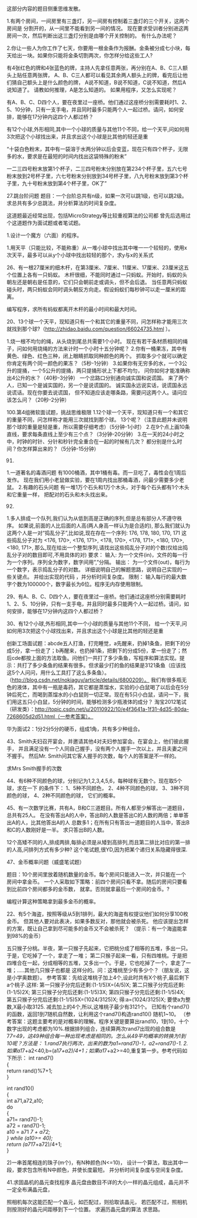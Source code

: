 
这部分内容的题目侧重思维发散。


1.有两个房间，一间房里有三盏灯，另一间房有控制着三盏灯的三个开关，这两个房间是 分割开的，从一间里不能看到另一间的情况。
现在要求受训者分别进这两房间一次，然后判断出这三盏灯分别是由哪个开关控制的。
有什么办法呢？


2.你让一些人为你工作了七天，你要用一根金条作为报酬。金条被分成七小块，每天给出一块。如果你只能将金条切割两次，你怎样分给这些工人?




有4张红色的牌和4张蓝色的牌，主持人先拿任意两张，再分别在A、B、C三人额头上贴任意两张牌，
A、B、C三人都可以看见其余两人额头上的牌，看完后让他们猜自己额头上是什么颜色的牌，
A说不知道，B说不知道，C说不知道，然后A说知道了。
请教如何推理，A是怎么知道的。
如果用程序，又怎么实现呢？


有A、B、C、D四个人，要在夜里过一座桥。他们通过这座桥分别需要耗时1、2、5、10分钟，只有一支手电，并且同时最多只能两个人一起过桥。请问，如何安排，能够在17分钟内这四个人都过桥？ 



有12个小球,外形相同,其中一个小球的质量与其他11个不同，给一个天平,问如何用3次把这个小球找出来，并且求出这个小球是比其他的轻还是重




“十袋白色粉末，其中有一袋溶于水两分钟以后会变蓝，现在只有四个杯子，无限多的水，要求是在最短的时间内找出这袋特殊的粉末”

一二三四号粉末放第1个杯子，二三四号粉末分别放在第234个杯子里，五六七号粉末放到2号杯子里，六七号粉末分别放到34号杯子里，八九号粉末放到第3个杯子里，九十号粉末放到第4个杯子里，OK了”




27.跳台阶问题
题目：一个台阶总共有n级，如果一次可以跳1级，也可以跳2级。
求总共有多少总跳法，并分析算法的时间复杂度。

这道题最近经常出现，包括MicroStrategy等比较重视算法的公司都
曾先后选用过个这道题作为面试题或者笔试题。




1.设计一个魔方（六面）的程序。




1.用天平（只能比较，不能称重）从一堆小球中找出其中唯一一个较轻的，使用x次天平，最多可以从y个小球中找出较轻的那个，求y与x的关系式



26、有一根27厘米的细木杆，在第3厘米、7厘米、11厘米、17厘米、23厘米这五个位置上各有一只蚂蚁。
木杆很细，不能同时通过一只蚂蚁。开始时，蚂蚁的头朝左还是朝右是任意的，它们只会朝前走或调头，但不会后退。
当任意两只蚂蚁碰头时，两只蚂蚁会同时调头朝反方向走。假设蚂蚁们每秒钟可以走一厘米的距离。

编写程序，求所有蚂蚁都离开木杆的最小时间和最大时间。




20、13个球一个天平，现知道只有一个和其它的重量不同，问怎样称才能用三次就找到那个球?（http://zhidao.baidu.com/question/66024735.html
）。






1.烧一根不均匀的绳，从头烧到尾总共需要1个小时。
现在有若干条材质相同的绳子，问如何用烧绳的方法来计时一个小时十五分钟呢？
2.你有一桶果冻，其中有黄色、绿色、红色三种，闭上眼睛抓取同种颜色的两个。
抓取多少个就可以确定你肯定有两个同一颜色的果冻？（5秒-1分钟） 
3.如果你有无穷多的水，一个3公升的提捅，一个5公升的提捅，两只提捅形状上下都不均匀，
问你如何才能准确称出4公升的水？（40秒-3分钟） 
一个岔路口分别通向诚实国和说谎国。
来了两个人，已知一个是诚实国的，另一个是说谎国的。
诚实国永远说实话，说谎国永远说谎话。现在你要去说谎国，
但不知道应该走哪条路，需要问这两个人。请问应该怎么问？（20秒-2分钟）



100.第4组微软面试题，挑战思维极限
1.12个球一个天平，现知道只有一个和其它的重量不同，问怎样称才能用三次就找到那个球。
13个呢？（注意此题并未说明那个球的重量是轻是重，所以需要仔细考虑）（5分钟-1小时） 
2.在9个点上画10条直线，要求每条直线上至少有三个点？（3分钟-20分钟） 
3.在一天的24小时之中，时钟的时针、分针和秒针完全重合在一起的时候有几次？
都分别是什么时间？你怎样算出来的？（5分钟-15分钟）





91.
1.一道著名的毒酒问题
有1000桶酒，其中1桶有毒。而一旦吃了，毒性会在1周后发作。
现在我们用小老鼠做实验，要在1周内找出那桶毒酒，问最少需要多少老鼠。
2.有趣的石头问题
有一堆1万个石头和1万个木头，对于每个石头都有1个木头和它重量一样，
把配对的石头和木头找出来。
 
 
92.
1.多人排成一个队列,我们认为从低到高是正确的序列,但是总有部分人不遵守秩序。
如果说,前面的人比后面的人高(两人身高一样认为是合适的),
那么我们就认为这两个人是一对“捣乱分子”,比如说,现在存在一个序列:
176, 178, 180, 170, 171
这些捣乱分子对为
<176, 170>, <176, 171>, <178, 170>, <178, 171>, <180, 170>, <180, 171>, 
那么,现在给出一个整型序列,请找出这些捣乱分子对的个数(仅给出捣乱分子对的数目即可,不用具体的对)
要求：
输入:
为一个文件(in)，文件的每一行为一个序列。序列全为数字，数字间用”,”分隔。
输出：
为一个文件(out)，每行为一个数字，表示捣乱分子的对数。
详细说明自己的解题思路，说明自己实现的一些关键点。
并给出实现的代码 ，并分析时间复杂度。
限制：
输入每行的最大数字个数为100000个，数字最长为6位。程序无内存使用限制。
 

29、有A、B、C、D四个人，要在夜里过一座桥。他们通过这座桥分别需要耗时1、2、5、10分钟，只有一支手电，并且同时最多只能两个人一起过桥。请问，如何安排，能够在17分钟内这四个人都过桥？

30、有12个小球,外形相同,其中一个小球的质量与其他11个不同，
给一个天平,问如何用3次把这个小球找出来，并且求出这个小球是比其他的轻还是重



创新工场面试题：abcde五人打渔，打完睡觉，a先醒来，扔掉1条鱼，把剩下的分成5分，拿一份走了；b再醒来，也扔掉1条，把剩下的分成5份，拿一份走了；然后cde都按上面的方法取鱼。问他们一共打了多少条鱼，写程序和算法实现。提示：共打了多少条鱼的结果有很多。但求最少打的鱼的结果是3121条鱼（应该找这5个人问问，用什么工具打了这么多条鱼）。（http://blog.csdn.net/nokiaguy/article/details/6800209）。
我们有很多瓶无色的液体，其中有一瓶是毒药，其它都是蒸馏水，实验的小白鼠喝了以后会在5分钟后死亡，而喝到蒸馏水的小白鼠则一切正常。现在有5只小白鼠，请问一下，我们用这五只小白鼠，5分钟的时间，能够检测多少瓶液体的成分？
淘宝2012笔试（研发类）：http://topic.csdn.net/u/20110922/10/e4f3641a-1f31-4d35-80da-7268605d2d51.html（一参考答案）。







华为面试2：1分2分5分的硬币，组成1角，共有多少种组合。


43、Smith夫妇召开宴会，并邀请其他4对夫妇参加宴会。在宴会上，他们彼此握手，
并且满足没有一个人同自己握手，没有两个人握手一次以上，并且夫妻之间不握手。
然后Mr. Smith问其它客人握手的次数，每个人的答案是不一样的。

求Mrs Smith握手的次数

44、有6种不同颜色的球，分别记为1,2,3,4,5,6，每种球有无数个。现在取5个球，求在一下
的条件下：
1、5种不同颜色，
2、4种不同颜色的球，
3、3种不同颜色的球， 
4、2种不同颜色的球，
它们的概率。

45、有一次数学比赛，共有A，B和C三道题目。所有人都至少解答出一道题目，总共有25人。
在没有答出A的人中，答出B的人数是答出C的人数的两倍；单单答出A的人，比其他答出A的人
总数多1；在所有只有答出一道题目的人当中，答出B和C的人数刚好是一半。
求只答出B的人数。




12个高矮不同的人,排成两排,每排必须是从矮到高排列,而且第二排比对应的第一排的人高,问排列方式有多少种?
这个笔试题,很YD,因为把某个递归关系隐藏得很深.


47、金币概率问题（威盛笔试题）

题目：10个房间里放着随机数量的金币。每个房间只能进入一次，并只能在一个房间中拿金币。
一个人采取如下策略：前四个房间只看不拿。随后的房间只要看到比前四个房间都多的金币数，
就拿。否则就拿最后一个房间的金币。?

编程计算这种策略拿到最多金币的概率。






22、有5个海盗，按照等级从5到1排列，最大的海盗有权提议他们如何分享100枚金币。
但其他人要对此表决，如果多数反对，那他就会被杀死。
他应该提出怎样的方案，既让自己拿到尽可能多的金币又不会被杀死？
（提示：有一个海盗能拿到98%的金币）




五只猴子分桃。半夜，第一只猴子先起来，它把桃分成了相等的五堆，多出一只。于是，它吃掉了一个，拿走了一堆； 第二只猴子起来一看，只有四堆桃。于是把四堆合在一起，分成相等的五堆，又多出一个。于是，它也吃掉了一个，拿走了一堆；.....其他几只猴子也都是 这样分的。问：这堆桃至少有多少个？（朋友说，这是小学奥数题）。
  参考答案：先给这堆桃子加上4个,设此时共有X个桃子,最后剩下a个桃子.这样: 
  第一只猴子分完后还剩:(1-1/5)X=(4/5)X; 
  第二只猴子分完后还剩:(1-1/5)2X;
  第三只猴子分完后还剩:(1-1/5)3X;
  第四只猴子分完后还剩:(1-1/5)4X;
  第五只猴子分完后还剩:(1-1/5)5X=(1024/3125)X;
  得:a=(1024/3125)X;
  要使a为整数,X最小取3125.
  减去加上的4个,所以,这堆桃子最少有3121个。
已知有个rand7()的函数，返回1到7随机自然数，让利用这个rand7()构造rand10() 随机1~10。
（参考答案：这题主要考的是对概率的理解。程序关键是要算出rand10，1到10，十个数字出现的考虑都为10%.根据排列组合，连续算两次rand7出现的组合数是7*7=49，这49种组合每一种出现考虑是相同的。怎么从49平均概率的转换为1到10呢？方法是：
1.rand7执行两次，出来的数为a1=rand7()-1，a2=rand7()-1.
2.如果a1*7+a2<40,b=(a1*7+a2)/4+1；如果a1*7+a2>=40,重复第一步。参考代码如下所示：
int rand7()  
{  
  return rand()%7+1;  
}  
  
int rand10()  
{  
  int a71,a72,a10;  
  do   
  {  
    a71= rand7()-1;  
    a72 = rand7()-1;  
    a10 = a71 *7 + a72;  
  } while (a10>= 40);  
  return (a71*7+a72)/4+1;  
}






2)一串首尾相连的珠子(m个)，有N种颜色(N<=10)，
设计一个算法，取出其中一段，要求包含所有N中颜色，并使长度最短。
并分析时间复杂度与空间复杂度。





41.求固晶机的晶元查找程序
晶元盘由数目不详的大小一样的晶元组成，晶元并不一定全布满晶元盘，

照相机每次这能匹配一个晶元，如匹配过，则拾取该晶元，
若匹配不过，照相机则按测好的晶元间距移到下一个位置。
求遍历晶元盘的算法 求思路。








